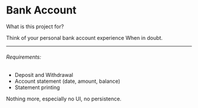 # Bank Account

What is this project for?

Think of your personal bank account experience When in doubt.

-----------------

###### Requirements:

* Deposit and Withdrawal
* Account statement (date, amount, balance)
* Statement printing

Nothing more, especially no UI, no persistence.
